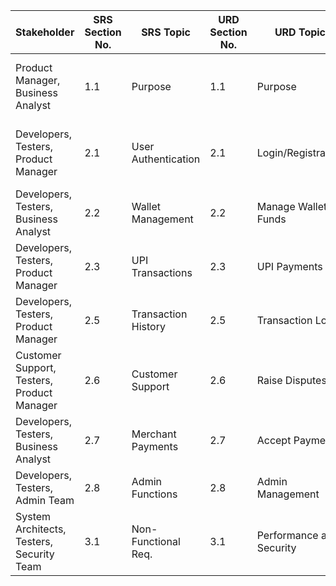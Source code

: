 | **Stakeholder**                     | **SRS Section No.** | **SRS Topic**         | **URD Section No.** | **URD Topic**            | **Architecture Section No.** | **Architecture Topic**          | **Design Section No.** | **Design Topic**         | **Test Section No.** | **Test Topic**                                     |
|--------------------------------------|----------------------|-----------------------|----------------------|---------------------------|-------------------------------|----------------------------------|-------------------------|--------------------------|----------------------|---------------------------------------------------|
| Product Manager, Business Analyst    | 1.1                  | Purpose               | 1.1                  | Purpose                  | 1.1                           | System Purpose                  | 1.1                     | Application Overview    | 1                |  Introduction Purpose Test Environment Test Objectives                             |
| Developers, Testers, Product Manager | 2.1                  | User Authentication   | 2.1                  | Login/Registration       | 2.2                           | Authentication Service Design   | 2.1                     | Login Flow Design       | 2.1                  | User Registration and Authentication Testing    |
| Developers, Testers, Business Analyst | 2.2                  | Wallet Management     | 2.2                  | Manage Wallet Funds      | 2.3                           | Wallet Architecture             | 2.2                     | Wallet UI & Backend     | 2.2                  | Wallet Management Functional Testing            |
| Developers, Testers, Product Manager | 2.3                  | UPI Transactions      | 2.3                  | UPI Payments             | 2.4                           | Payment Gateway                 | 2.3                     | UPI Flow Design         | 2.3                  | UPI Transaction Verification                   |
| Developers, Testers, Product Manager | 2.5                  | Transaction History   | 2.5                  | Transaction Logs         | 2.6                           | Data Storage & Logging          | 2.5                     | History UI and Backend | 2.5                  | Transaction History Validation                 |
| Customer Support, Testers, Product Manager | 2.6                  | Customer Support      | 2.6                  | Raise Disputes           | 2.7                           | Support Services Architecture   | 2.6                     | Support Interface      | 2.6                  | Customer Support and Dispute Testing           |
| Developers, Testers, Business Analyst | 2.7                  | Merchant Payments     | 2.7                  | Accept Payments          | 2.8                           | Merchant Gateway Integration    | 2.7                     | Merchant Dashboard     | 2.7                  | Merchant Payments Functional Testing          |
| Developers, Testers, Admin Team      | 2.8                  | Admin Functions       | 2.8                  | Admin Management         | 2.9                           | Admin Services Architecture     | 2.8                     | Admin Panel Design     | 2.9                  | Admin Functional Testing                      |
| System Architects, Testers, Security Team | 3.1                  | Non-Functional Req.   | 3.1                  | Performance and Security | 3.1                           | Performance Optimization        | 3.1                     | Security Modules       | 2.10                 | Performance, Security, and Usability Testing  |
